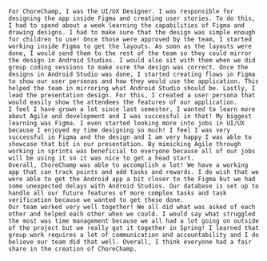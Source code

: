 
	For ChoreChamp, I was the UI/UX Designer. I was responsible for designing the app inside Figma and creating user stories. To do this, I had to spend about a week learning the capabilities of Figma and drawing designs. I had to make sure that the design was simple enough for children to use! Once those were approved by the team, I started working inside Figma to get the layouts. As soon as the layouts were done, I would send them to the rest of the team so they could mirror the design in Android Studios. I would also sit with them when we did group coding sessions to make sure the design was correct. Once the designs in Android Studio was done, I started creating flows in Figma to show our user personas and how they would use the application. This helped the team in mirroring what Android Studio should be. Lastly, I lead the presentation design. For this, I created a user persona that would easily show the attendees the features of our application. 
	I feel I have grown a lot since last semester. I wanted to learn more about Agile and development and I was successful in that! My biggest learning was Figma. I even started looking more into jobs in UI/UX because I enjoyed my time designing so much! I feel I was very successful in Figma and the design and I am very happy I was able to showcase that bit in our presentation. By mimicking Agile through working in sprints was beneficial to everyone because all of our jobs will be using it so it was nice to get a head start. 
	Overall, ChoreChamp was able to accomplish a lot! We have a working app that can track points and add tasks and rewards. I do wish that we were able to get the Android app a bit closer to the Figma but we had some unexpected delays with Android Studios. Our database is set up to handle all our future features of more complex tasks and task verification because we wanted to get these done. 
	Our team worked very well together! We all did what was asked of each other and helped each other when we could. I would say what struggled the most was time management because we all had a lot going on outside of the project but we really got it together in Spring! I learned that group work requires a lot of communication and accountability and I do believe our team did that well. Overall, I think everyone had a fair share in the creation of ChoreChamp. 

